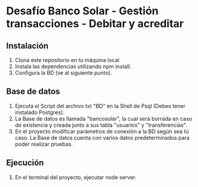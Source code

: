 # Desafío Banco Solar - Gestión transacciones - Debitar y acreditar

## Instalación

1. Clona este repositorio en tu máquina local.
2. Instala las dependencias utilizando npm install.
3. Configura la BD (ve al siguiente punto).

## Base de datos

1. Ejecuta el Script del archivo txt "BD" en la Shell de Psql (Debes tener instalado Postgres).
2. La Base de datos es llamada "bancosolar", la cual será borrada en caso de existencia y creada junto a sus tabla "usuarios" y "transferencias".
3. En el proyecto modificar parámetros de conexión a la BD según sea tú caso.
La Base de datos cuenta con varios datos predeterminados para poder realizar pruebas.

## Ejecución
1. En el terminal del proyecto, ejecutar node server.
